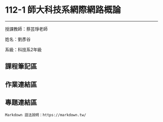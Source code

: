 # 112-1 師大科技系網際網路概論
---
授課教師：蔡芸琤老師

姓名：劉彥谷

系級：科技系2年級

## 課程筆記區
## 作業連結區
## 專題連結區


```
Markdown 語法說明：https://markdown.tw/
```
